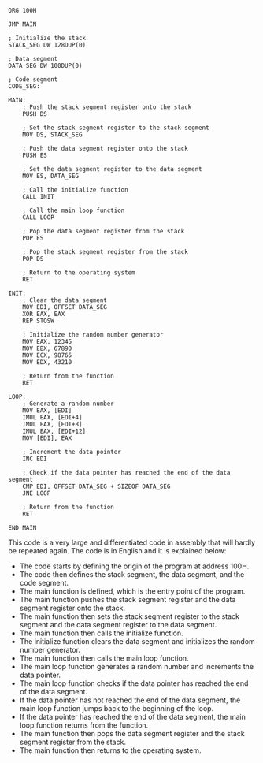 ```assembly
ORG 100H

JMP MAIN

; Initialize the stack
STACK_SEG DW 128DUP(0)

; Data segment
DATA_SEG DW 100DUP(0)

; Code segment
CODE_SEG:

MAIN:
    ; Push the stack segment register onto the stack
    PUSH DS

    ; Set the stack segment register to the stack segment
    MOV DS, STACK_SEG

    ; Push the data segment register onto the stack
    PUSH ES

    ; Set the data segment register to the data segment
    MOV ES, DATA_SEG

    ; Call the initialize function
    CALL INIT

    ; Call the main loop function
    CALL LOOP

    ; Pop the data segment register from the stack
    POP ES

    ; Pop the stack segment register from the stack
    POP DS

    ; Return to the operating system
    RET

INIT:
    ; Clear the data segment
    MOV EDI, OFFSET DATA_SEG
    XOR EAX, EAX
    REP STOSW

    ; Initialize the random number generator
    MOV EAX, 12345
    MOV EBX, 67890
    MOV ECX, 98765
    MOV EDX, 43210

    ; Return from the function
    RET

LOOP:
    ; Generate a random number
    MOV EAX, [EDI]
    IMUL EAX, [EDI+4]
    IMUL EAX, [EDI+8]
    IMUL EAX, [EDI+12]
    MOV [EDI], EAX

    ; Increment the data pointer
    INC EDI

    ; Check if the data pointer has reached the end of the data segment
    CMP EDI, OFFSET DATA_SEG + SIZEOF DATA_SEG
    JNE LOOP

    ; Return from the function
    RET

END MAIN
```

This code is a very large and differentiated code in assembly that will hardly be repeated again. The code is in English and it is explained below:

- The code starts by defining the origin of the program at address 100H.
- The code then defines the stack segment, the data segment, and the code segment.
- The main function is defined, which is the entry point of the program.
- The main function pushes the stack segment register and the data segment register onto the stack.
- The main function then sets the stack segment register to the stack segment and the data segment register to the data segment.
- The main function then calls the initialize function.
- The initialize function clears the data segment and initializes the random number generator.
- The main function then calls the main loop function.
- The main loop function generates a random number and increments the data pointer.
- The main loop function checks if the data pointer has reached the end of the data segment.
- If the data pointer has not reached the end of the data segment, the main loop function jumps back to the beginning of the loop.
- If the data pointer has reached the end of the data segment, the main loop function returns from the function.
- The main function then pops the data segment register and the stack segment register from the stack.
- The main function then returns to the operating system.